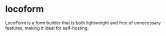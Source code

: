 # locoform
LocoForm is a form builder that is both lightweight and free of unnecessary features, making it ideal for self-hosting.
